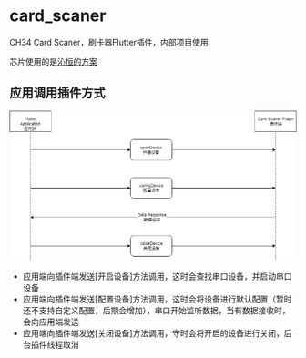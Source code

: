 # card_scaner

CH34 Card Scaner，刷卡器Flutter插件，内部项目使用

芯片使用的是[沁恒的方案](http://www.wch.cn/products/CH340.html)



## 应用调用插件方式


![](./card_scaner.png)

* 应用端向插件端发送[开启设备]方法调用，这时会查找串口设备，并启动串口设备
* 应用端向插件端发送[配置设备]方法调用，这时会将设备进行默认配置（暂时还不支持自定义配置，后期会增加），串口开始监听数据，当有数据接收时，会向应用端发送
* 应用端向插件端发送[关闭设备]方法调用，守时会将开启的设备进行关闭，后台插件线程取消